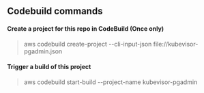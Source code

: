 ## Codebuild commands

#### Create a project for this repo in CodeBuild (Once only)

> aws codebuild create-project --cli-input-json file://kubevisor-pgadmin.json

#### Trigger a build of this project

> aws codebuild start-build --project-name kubevisor-pgadmin
